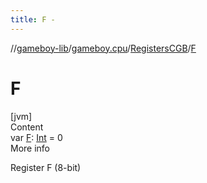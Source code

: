 ```yaml
---
title: F -
---
```

//[gameboy-lib](../../index.md)/[gameboy.cpu](../index.md)/[RegistersCGB](index.md)/[F](-f.md)



# F  
[jvm]  
Content  
var [F](-f.md): [Int](https://kotlinlang.org/api/latest/jvm/stdlib/kotlin/-int/index.html) = 0  
More info  


Register F (8-bit)

  



